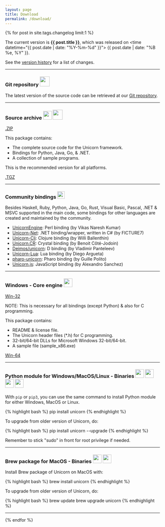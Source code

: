 ```yaml
---
layout: page
title: Download
permalink: /download/
---
```


{% for post in site.tags.changelog limit:1 %}

The current version is **{{ post.title }}**, which was released on <time datetime="{{ post.date | date: "%Y-%m-%d" }}"> {{ post.date | date: "%B %e, %Y" }}</time>.

See the [version history](/changelog/) for a list of changes.

---

### Git repository <img src="/images/octocat.jpg" height="32" width="32">

The latest version of the source code can be retrieved at our [Git repository](https://github.com/unicorn-engine/unicorn).

---

### Source archive <img src="/images/tgz.png" height="28" width="28"> <img src="/images/zip.png" height="32" width="32">

<a class="download" href="https://github.com/unicorn-engine/unicorn/archive/{{ post.title }}.zip" title="Download source (ZIP)">.ZIP</a>

This package contains:

- The complete source code for the Unicorn framework.
- Bindings for Python, Java, Go, & .NET.
- A collection of sample programs.

This is the recommended version for all platforms.

<a class="download" href="https://github.com/unicorn-engine/unicorn/archive/{{ post.title }}.tar.gz" title="Download source (TGZ)">.TGZ</a>

---

### Community bindings <img src="/images/binder.png" height="24" width="24">

Besides Haskell, Ruby, Python, Java, Go, Rust, Visual Basic, Pascal, .NET & MSVC supported in the main code, some bindings for other languages are created and maintained by the community.

- [UnicornEngine](https://metacpan.org/pod/UnicornEngine): Perl binding (by Vikas Naresh Kumar)
- [Unicorn-Net](https://github.com/FICTURE7/unicorn-net): .NET binding/wrapper, written in C# (by FICTURE7)
- [Unicorn-Clj](https://github.com/williballenthin/reversing-clj/tree/master/unicorn-clj): Clojure binding (by Willi Ballenthin)
- [Unicorn.CR](https://github.com/Becojo/unicorn.cr): Crystal binding (by Benoit Côté-Jodoin)
- [Deimos/unicorn](https://github.com/D-Programming-Deimos/unicorn): D binding (by Vladimir Panteleev)
- [Unicorn-Lua](https://github.com/dargueta/unicorn-lua): Lua binding (by Diego Argueta)
- [pharo-unicorn](https://github.com/guillep/pharo-unicorn): Pharo binding (by Guille Polito)
- [Unicorn.js](https://github.com/AlexAltea/unicorn.js): JavaScript binding (by Alexandro Sanchez)

---

### Windows - Core engine <img src="/images/windows.png" height="28" width="28">

<a class="download" href="https://github.com/unicorn-engine/unicorn/releases/download/{{ post.title }}/unicorn-{{ post.title }}-win32.zip" title="Download Win32 Binaries (ZIP)">Win-32</a>

NOTE: This is necessary for all bindings (except Python) & also for C programming.

This package contains:

- README & license file.
- The Unicorn header files (\*.h) for C programming.
- 32-bit/64-bit DLLs for Microsoft Windows 32-bit/64-bit.
- A sample file (sample_x86.exe)

<a class="download" href="https://github.com/unicorn-engine/unicorn/releases/download/{{ post.title }}/unicorn-{{ post.title }}-win64.zip" title="Download Win64 Binaries (ZIP)">Win-64</a>

---

### Python module for Windows/MacOS/Linux - Binaries <img src="/images/python.png" height="28" width="28"> <img src="/images/windows.png" height="28" width="28"> <img src="/images/osx.png" height="28" width="28"> <img src="/images/linux.png" height="28" width="28"> 

With `pip` or `pip3`, you can use the same command to install Python module for either Windows, MacOS or Linux.

{% highlight bash %}
pip install unicorn
{% endhighlight %}

To upgrade from older version of Unicorn, do:

{% highlight bash %}
pip install unicorn --upgrade
{% endhighlight %}

Remember to stick "sudo" in front for root privilege if needed.

---

### Brew package for MacOS - Binaries <img src="/images/homebrew.png" height="28" width="28"> <img src="/images/osx.png" height="28" width="28">

Install Brew package of Unicorn on MacOS with:

{% highlight bash %}
brew install unicorn
{% endhighlight %}

To upgrade from older version of Unicorn, do:

{% highlight bash %}
brew update
brew upgrade unicorn
{% endhighlight %}

---

{% endfor %}
